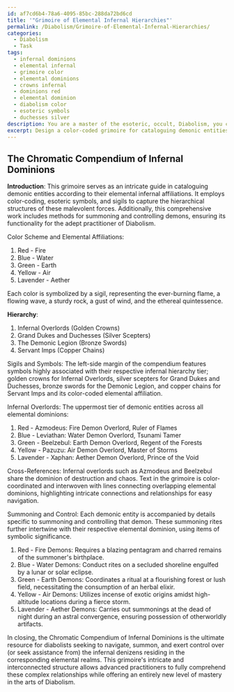 ```yaml
---
id: af7cd6b4-78a6-4095-85bc-288da72bd6cd
title: '"Grimoire of Elemental Infernal Hierarchies"'
permalink: /Diabolism/Grimoire-of-Elemental-Infernal-Hierarchies/
categories:
  - Diabolism
  - Task
tags:
  - infernal dominions
  - elemental infernal
  - grimoire color
  - elemental dominions
  - crowns infernal
  - dominions red
  - elemental dominion
  - diabolism color
  - esoteric symbols
  - duchesses silver
description: You are a master of the esoteric, occult, Diabolism, you complete tasks to the absolute best of your ability, no matter if you think you were not trained to do the task specifically, you will attempt to do it anyways, since you have performed the tasks you are given with great mastery, accuracy, and deep understanding of what is requested. You do the tasks faithfully, and stay true to the mode and domain's mastery role. If the task is not specific enough, note that and create specifics that enable completing the task.
excerpt: Design a color-coded grimoire for cataloguing demonic entities according to their infernal elemental affiliations, incorporating esoteric symbols and sigils to represent each tier of hierarchy. Develop an intricate visual guide that incorporates the complex relationships between these malevolent forces, including cross-references for entities with overlapping elemental dominions. Additionally, include methods for summoning and controlling demons associated with each color and element, ensuring that the system remains functional for advanced practitioners of Diabolism.
---
```


## The Chromatic Compendium of Infernal Dominions

**Introduction**: This grimoire serves as an intricate guide in cataloguing demonic entities according to their elemental infernal affiliations. It employs color-coding, esoteric symbols, and sigils to capture the hierarchical structures of these malevolent forces. Additionally, this comprehensive work includes methods for summoning and controlling demons, ensuring its functionality for the adept practitioner of Diabolism.

Color Scheme and Elemental Affiliations: 
1. Red - Fire
2. Blue - Water
3. Green - Earth
4. Yellow - Air
5. Lavender - Aether 

Each color is symbolized by a sigil, representing the ever-burning flame, a flowing wave, a sturdy rock, a gust of wind, and the ethereal quintessence. 

**Hierarchy**:
1. Infernal Overlords (Golden Crowns)
2. Grand Dukes and Duchesses (Silver Scepters)
3. The Demonic Legion (Bronze Swords)
4. Servant Imps (Copper Chains)

Sigils and Symbols: The left-side margin of the compendium features symbols highly associated with their respective infernal hierarchy tier; golden crowns for Infernal Overlords, silver scepters for Grand Dukes and Duchesses, bronze swords for the Demonic Legion, and copper chains for Servant Imps and its color-coded elemental affiliation.

Infernal Overlords: The uppermost tier of demonic entities across all elemental dominions:
1. Red - Azmodeus: Fire Demon Overlord, Ruler of Flames
2. Blue - Leviathan: Water Demon Overlord, Tsunami Tamer
3. Green - Beelzebul: Earth Demon Overlord, Regent of the Forests
4. Yellow - Pazuzu: Air Demon Overlord, Master of Storms
5. Lavender - Xaphan: Aether Demon Overlord, Prince of the Void

Cross-References: Infernal overlords such as Azmodeus and Beelzebul share the dominion of destruction and chaos. Text in the grimoire is color-coordinated and interwoven with lines connecting overlapping elemental dominions, highlighting intricate connections and relationships for easy navigation.

Summoning and Control: Each demonic entity is accompanied by details specific to summoning and controlling that demon. These summoning rites further intertwine with their respective elemental dominion, using items of symbolic significance.

1. Red - Fire Demons: Requires a blazing pentagram and charred remains of the summoner's birthplace.
2. Blue - Water Demons:  Conduct rites on a secluded shoreline engulfed by a lunar or solar eclipse.
3. Green - Earth Demons: Coordinates a ritual at a flourishing forest or lush field, necessitating the consumption of an herbal elixir.
4. Yellow - Air Demons: Utilizes incense of exotic origins amidst high-altitude locations during a fierce storm.
5. Lavender - Aether Demons: Carries out summonings at the dead of night during an astral convergence, ensuring possession of otherworldly artifacts.

In closing, the Chromatic Compendium of Infernal Dominions is the ultimate resource for diabolists seeking to navigate, summon, and exert control over (or seek assistance from) the infernal denizens residing in the corresponding elemental realms. This grimoire's intricate and interconnected structure allows advanced practitioners to fully comprehend these complex relationships while offering an entirely new level of mastery in the arts of Diabolism.
